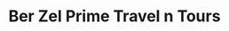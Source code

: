 ---
title: "Ber Zel Prime Travel n Tours"
url: /batangas-city/ber-zel-prime-travel-n-tours/
shop: Reisebüro
---